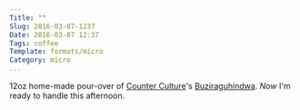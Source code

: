 ```yaml
---
Title: ""
Slug: 2016-03-07-1237
Date: 2016-03-07 12:37
Tags: coffee
Template: formats/micro
Category: micro
...
```


12oz home-made pour-over of [Counter Culture]'s [Buziraguhindwa]. *Now* I'm ready to handle this afternoon.

[Counter Culture]: https://counterculturecoffee.com
[Buziraguhindwa]: https://counterculturecoffee.com/store/coffee/buziraguhindwa
